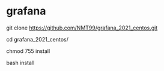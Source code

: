 # grafana
git clone https://github.com/NMT99/grafana_2021_centos.git

cd grafana_2021_centos/

chmod 755 install

bash install
